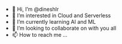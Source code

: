 - 👋 Hi, I’m @dineshlr
- 👀 I’m interested in Cloud and Serverless
- 🌱 I’m currently learning AI and ML
- 💞️ I’m looking to collaborate on with you all 
- 📫 How to reach me ...

<!---
dineshlr/dineshlr is a ✨ special ✨ repository because its `README.md` (this file) appears on your GitHub profile.
You can click the Preview link to take a look at your changes.
--->
